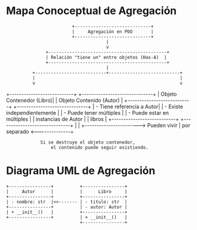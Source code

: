  
 # Mapa Conoceptual de Agregación
 
                             +-----------------------------+
                             |     Agregación en POO       |
                             +-----------------------------+
                                          |
                                          v
                   +---------------------------------------------+
                   | Relación "tiene un" entre objetos (Has-A)  |
                   +---------------------------------------------+
                                          |
              +---------------------------+---------------------------+
              |                                                       |
              v                                                       v
+---------------------------+                          +------------------------------+
|  Objeto Contenedor (Libro)|                          | Objeto Contenido (Autor)     |
+---------------------------+                          +------------------------------+
| - Tiene referencia a Autor|                          | - Existe independientemente  |
| - Puede tener múltiples   |                          | - Puede estar en múltiples   |
|   instancias de Autor     |                          |   libros                    |
+---------------------------+                          +------------------------------+
              |                                                       |
              +-----------------------> Pueden vivir                  |
                                          por separado <--------------+

                 Si se destruye el objeto contenedor,
                     el contenido puede seguir existiendo.


# Diagrama UML de Agregación

```plaintext
+----------------+          +----------------+
|     Autor      |          |      Libro     |
+----------------+          +----------------+
| - nombre: str  |<>------- | - titulo: str  |
+----------------+          | - autor: Autor |
| + __init__()   |          +----------------+
+----------------+          | + __init__()   |
                            +----------------+







